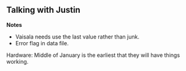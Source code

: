 ## Talking with Justin

__Notes__

* Vaisala needs use the last value rather than junk.
* Error flag in data file.

Hardware: Middle of January is the earliest that they will have things working.
